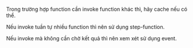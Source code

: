 Trong trường hợp function cần invoke function khác thì, hãy cache nếu có thể.

Nếu invoke tuần tự nhiều function thì nên sử dụng step-function.

Nếu invoke mà không cần chờ kết quả thì nên xem xét sử dụng event.